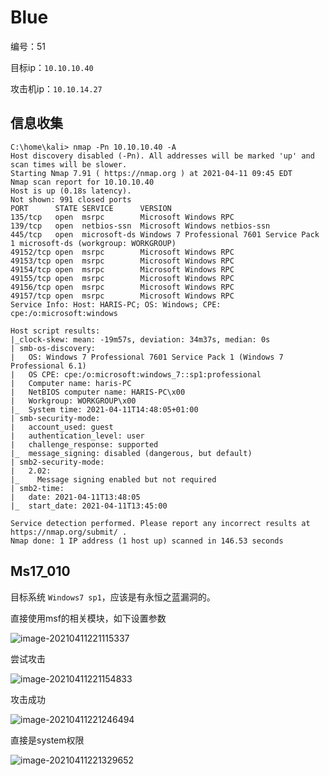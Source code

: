 # Blue

编号：51

目标ip：`10.10.10.40`

攻击机ip：`10.10.14.27`



## 信息收集

```shell
C:\home\kali> nmap -Pn 10.10.10.40 -A               
Host discovery disabled (-Pn). All addresses will be marked 'up' and scan times will be slower.
Starting Nmap 7.91 ( https://nmap.org ) at 2021-04-11 09:45 EDT
Nmap scan report for 10.10.10.40
Host is up (0.18s latency).
Not shown: 991 closed ports
PORT      STATE SERVICE      VERSION
135/tcp   open  msrpc        Microsoft Windows RPC
139/tcp   open  netbios-ssn  Microsoft Windows netbios-ssn
445/tcp   open  microsoft-ds Windows 7 Professional 7601 Service Pack 1 microsoft-ds (workgroup: WORKGROUP)
49152/tcp open  msrpc        Microsoft Windows RPC
49153/tcp open  msrpc        Microsoft Windows RPC
49154/tcp open  msrpc        Microsoft Windows RPC
49155/tcp open  msrpc        Microsoft Windows RPC
49156/tcp open  msrpc        Microsoft Windows RPC
49157/tcp open  msrpc        Microsoft Windows RPC
Service Info: Host: HARIS-PC; OS: Windows; CPE: cpe:/o:microsoft:windows

Host script results:
|_clock-skew: mean: -19m57s, deviation: 34m37s, median: 0s
| smb-os-discovery: 
|   OS: Windows 7 Professional 7601 Service Pack 1 (Windows 7 Professional 6.1)
|   OS CPE: cpe:/o:microsoft:windows_7::sp1:professional
|   Computer name: haris-PC
|   NetBIOS computer name: HARIS-PC\x00
|   Workgroup: WORKGROUP\x00
|_  System time: 2021-04-11T14:48:05+01:00
| smb-security-mode: 
|   account_used: guest
|   authentication_level: user
|   challenge_response: supported
|_  message_signing: disabled (dangerous, but default)
| smb2-security-mode: 
|   2.02: 
|_    Message signing enabled but not required
| smb2-time: 
|   date: 2021-04-11T13:48:05
|_  start_date: 2021-04-11T13:45:00

Service detection performed. Please report any incorrect results at https://nmap.org/submit/ .
Nmap done: 1 IP address (1 host up) scanned in 146.53 seconds
```



## Ms17_010

目标系统 `Windows7 sp1`，应该是有永恒之蓝漏洞的。

直接使用msf的相关模块，如下设置参数

![image-20210411221115337](https://gitee.com/ethustdout/pics/raw/master/uPic/image-20210411221115337.png)

尝试攻击

![image-20210411221154833](https://gitee.com/ethustdout/pics/raw/master/uPic/image-20210411221154833.png)

攻击成功

![image-20210411221246494](https://gitee.com/ethustdout/pics/raw/master/uPic/image-20210411221246494.png)

直接是system权限

![image-20210411221329652](https://gitee.com/ethustdout/pics/raw/master/uPic/image-20210411221329652.png)




